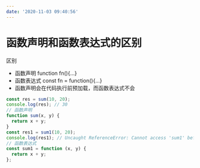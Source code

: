 ```yaml
---
date: '2020-11-03 09:40:56'
---
```


# 函数声明和函数表达式的区别

区别

- 函数声明 function fn(){...}
- 函数表达式 const fn = function(){...}
- 函数声明会在代码执行前预加载，而函数表达式不会

```js
const res = sum(10, 20);
console.log(res); // 30
// 函数声明
function sum(x, y) {
  return x + y;
}
const res1 = sum1(10, 20);
console.log(res1); // Uncaught ReferenceError: Cannot access 'sum1' before initialization
// 函数表达式
const sum1 = function (x, y) {
  return x + y;
};
```
